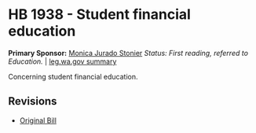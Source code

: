 # HB 1938 - Student financial education
**Primary Sponsor:** [Monica Jurado Stonier](/person/leg/monica.stonier.md)
*Status: First reading, referred to Education.* | [leg.wa.gov summary](https://app.leg.wa.gov/billsummary?BillNumber=1938&Year=2021)

Concerning student financial education.

## Revisions
* [Original Bill](1/)